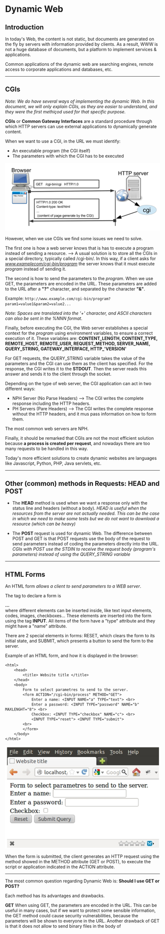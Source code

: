 # Dynamic Web

<h2>Introduction</h2>

In today's Web, the content is not static, but documents are generated on the fly by servers with information provided by clients.
As a result, WWW is not a huge database of documents, but a platform to implement services & applications. 

Common applications of the dynamic web are searching engines, remote access to corporate applications and databases, etc.

---

<h2>CGIs</h2>

*Note: We do have several ways of implementing the dynamic Web. In this document, we will only explain CGIs, as they are easier to understand, and they were the first methiçod used for that specific purpose.*

**CGIs** or **Common Gateway Interfaces** are a standard procedure through which HTTP servers can use external applications to dynamically generate content.

When we want to use a CGI, in the URL we must identify:

- An executable program (the CGI itself)
- The parameters with which the CGI has to be executed

<img src="https://github.com/akaKush/Internet-Basics/blob/main/WWW/Teoria/Pictures/cgi.png"/>


However, when we use CGIs we find some issues we need to solve.

The first one is how a web server knows that is has to execute a program instead of sending a resource. --> A usual solution is to store all the CGIs in a special directory, typically called /cgi-bin/. In this way, if a client asks for *www.examplecom/cgi-bin/program* the server knows that it must execute *program* instead of sending it.

The second is how to send the parameters to the *program*. When we use GET, the parameters are encoded in the URL. These parameters are added to the URL after a **"?"** character, and separated by the character **"&"**.

Example:
`http://www.example.com/cgi-bin/program?param1=value1&param2=value2...`

*Note: Spaces are translated into the '+' character, and ASCII characters can also be sent in the %NNN format*.

Finally, before executing the CGI, the Web server establishes a special context for the *program* using environment variables, to ensure a correct execution of it.
These variables are:
**CONTENT_LENGTH, CONTENT_TYPE, REMOTE_HOST, REMOTE_USER, REQUEST_METHOD, SERVER_NAME, QUERY_STRING, GATEWAY_INTERFACE, HTTP_'VERSION'**

For GET requests, the QUERY_STRING variable takes the value of the parameters and the CGI can use them as the client has specified.
For the response, the CGI writes it to the **STDOUT**. Then the server reads this answer and sends it to the client through the socket.

Depending on the type of web server, the CGI application can act in two different ways:

- NPH Server (No Parse Headers) --> The CGI writes the complete response including the HTTP headers.
- PH Servers (Pare Headers) --> The CGI writes the complete response without the HTTP headers, and it mus pass information on how to form them.

The most common web servers are NPH.

Finally, it should be remarked that CGIs are not the most efficient solution because **a process is created per request**, and nowadays there are too many requests to be handled in this way.

Today's more efficient solutions to create dynamic websites are languages like Javascript, Python, PHP, Java servlets, etc.


---

<h2>Other (common) methods in Requests: HEAD and POST</h2>

- The **HEAD** method is used when we want a response only with the status line and headers (without a body).
*HEAD is useful when the resources from the server are not actually needed. This can be the case in which we need to make some tests but we do not want to download a resource (which can be heavy)*

- The **POST** request is used for dynamic Web. The difference between POST and GET is that POST requests use the body of the request to send parameters instead of coding the parameters directly into the URL.
*CGIs with POST use the STDIN to receive the request body (program's parameters) instead of using the QUERY_STRING variable*


---

<h2>HTML Forms</h2>

An HTML form _allows a client to send parameters to a WEB server_.

The tag to declare a form is **<form> ... </form>** where different elements can be inserted inside, like text input elements, codes, images, checkboxes...
These elements are inserted into the form using the tag **INPUT**. All items of the form have a "type" attribute and they might have a "name" attribute.

There are 2 special elements in forms: RESET, which clears the form to its initial state, and SUBMIT, which presents a button to send the form to the server.

Example of an HTML form, and how it is displayed in the browser:

```
<html>
    <head>
        <title> Website title </title>
    </head>
    <body>
        Form to select parametres to send to the server.
        <form ACTION="/cgi−bin/process" METHOD="GET">
            Enter a name: <INPUT NAME="a" TYPE="text"> <br>
            Enter a password: <INPUT TYPE="password" NAME="b" MAXLENGHT="8"> <br>
            Checkbox: <INPUT TYPE="checkbox" NAME="c"> <br>
            <INPUT TYPE="reset"> <INPUT TYPE="submit">
        <br>
        </form>
    </body>
</html>
```
<img src="https://github.com/akaKush/Internet-Basics/blob/main/WWW/Teoria/Pictures/form.png"/>

When the form is submitted, the client generates an HTTP request using the method showed in the METHOD attribute (GET or POST), to execute the script or application indicated in the ACTION attribute.


---

The most common question regarding Dynamic Web is: **Should I use GET or POST?**

Each method has its advantages and drawbacks. 

**GET**
When using GET, the parameters are encoded in the URL. This can be useful in many cases, but if we want to protect some sensible information, the GET method could cause security vulnerabilities, because the parameters will be shown to everyone in the URL.
Another drawback of GET is that it does not allow to send binary files in the body of 
